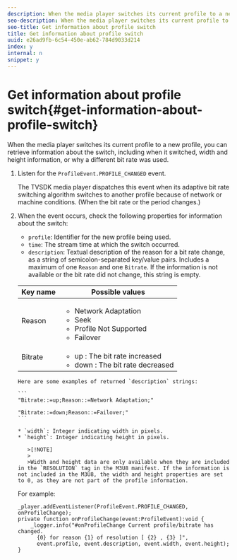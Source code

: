 ```yaml
---
description: When the media player switches its current profile to a new profile, you can retrieve information about the switch, including when it switched, width and height information, or why a different bit rate was used.
seo-description: When the media player switches its current profile to a new profile, you can retrieve information about the switch, including when it switched, width and height information, or why a different bit rate was used.
seo-title: Get information about profile switch
title: Get information about profile switch
uuid: e26ad9fb-6c54-450e-ab62-784d9033d214
index: y
internal: n
snippet: y
---
```


# Get information about profile switch{#get-information-about-profile-switch}

When the media player switches its current profile to a new profile, you can retrieve information about the switch, including when it switched, width and height information, or why a different bit rate was used.

1. Listen for the `ProfileEvent.PROFILE_CHANGED` event.

   The TVSDK media player dispatches this event when its adaptive bit rate switching algorithm switches to another profile because of network or machine conditions. (When the bit rate or the period changes.)
1. When the event occurs, check the following properties for information about the switch:

    * `profile`: Identifier for the new profile being used. 
    * `time`: The stream time at which the switch occurred. 
    * `description`: Textual description of the reason for a bit rate change, as a string of semicolon-separated key/value pairs. Includes a maximum of one `Reason` and one `Bitrate`. If the information is not available or the bit rate did not change, this string is empty.     
    
    <table id="table_E400FD9C57FF40CBAC14AF6847CD8301"> 
    <thead> 
      <tr> 
      <th colname="col1" class="entry"> Key name </th> 
      <th colname="col2" class="entry"> Possible values </th> 
      </tr> 
    </thead>
    <tbody> 
      <tr> 
      <td colname="col1"> <span class="codeph"> Reason </span> </td> 
      <td colname="col2"> 
       <ul id="ul_37DDE3F297634ED6B47DF5D73F969369"> 
       <li id="li_E374B029E1AF40689D70A9D30E057C5B">Network Adaptation </li> 
       <li id="li_753862EEF1C9474EA8E20C89F5EF5D8D">Seek </li> 
       <li id="li_EC14923F92CF4D11A47928A8D2DE6D8B">Profile Not Supported </li> 
       <li id="li_695AB4A89C9D4833AF6D8B6424FC912B">Failover </li> 
       </ul> </td> 
      </tr> 
      <tr> 
      <td colname="col1"> <span class="codeph"> Bitrate </span> </td> 
      <td colname="col2"> 
       <ul id="ul_1B49BD90A91147359712E1AFD8877E23"> 
       <li id="li_1C8E593C65D34742B14A8D0EAD43E0A9"> <span class="codeph"> up </span>: The bit rate increased </li> 
       <li id="li_B1A00E3985A849B6855E15CF70D79BB8"> <span class="codeph"> down </span>: The bit rate decreased </li> 
       </ul> </td> 
      </tr> 
    </tbody> 
  </table>    
      
    Here are some examples of returned `description` strings:     
    
    ```    
    "Bitrate::=up;Reason::=Network Adaptation;" 
    
    "Bitrate::=down;Reason::=Failover;"
    ```

    * `width`: Integer indicating width in pixels. 
    * `height`: Integer indicating height in pixels.

       >[!NOTE]
       >
       >Width and height data are only available when they are included in the `RESOLUTION` tag in the M3U8 manifest. If the information is not included in the M3U8, the width and height properties are set to 0, as they are not part of the profile information.

<!--<a id="example_A713D420AE2E4E3CB7B78C6BC732BE90"></a>-->

For example: 

```
_player.addEventListener(ProfileEvent.PROFILE_CHANGED, onProfileChange); 
private function onProfileChange(event:ProfileEvent):void { 
    _logger.info("#onProfileChange Current profile/bitrate has changed.  
      {0} for reason {1} of resolution [ {2} , {3} ]",  
      event.profile, event.description, event.width, event.height); 
}
```
